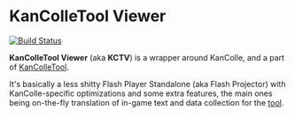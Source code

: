 KanColleTool Viewer
===================

[![Build Status](https://travis-ci.org/KanColleTool/kct-viewer.png?branch=master)](https://travis-ci.org/KanColleTool/kct-viewer)

**KanColleTool Viewer** (aka **KCTV**) is a wrapper around KanColle, and a part of [KanColleTool](https://github.com/KanColleTool/KanColleTool).

It's basically a less shitty Flash Player Standalone (aka Flash Projector) with KanColle-specific optimizations and some extra features, the main ones being on-the-fly translation of in-game text and data collection for the [tool](https://github.com/KanColleTool/kct-tool).
